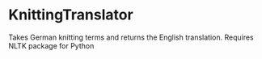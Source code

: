 # KnittingTranslator
Takes German knitting terms and returns the English translation.
Requires NLTK package for Python
